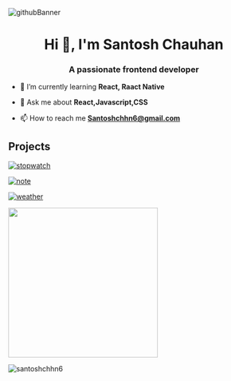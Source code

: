 ![githubBanner](https://user-images.githubusercontent.com/102342620/217224975-6f46fe4b-c209-4999-9656-8fdeca51bb57.png)

<h1 align="center">Hi 👋, I'm Santosh Chauhan</h1>
<h3 align="center">A passionate frontend developer</h3>


- 🌱 I’m currently learning **React, Raact Native**

- 💬 Ask me about **React,Javascript,CSS**

- 📫 How to reach me **Santoshchhn6@gmail.com**

## Projects

[![stopwatch](https://user-images.githubusercontent.com/102342620/228027205-ee8ed05c-14c5-4520-9cd6-5b3ff0a57df4.png)](https://santoshchhn6.github.io/Clock-Timer-Stopwatch-Reactjs/)

[![note](https://user-images.githubusercontent.com/102342620/228027264-e65e5ec6-c76f-4793-be60-06578b393d1c.png)](https://santoshchhn6.github.io/Notes-Reactjs/)

[![weather](https://user-images.githubusercontent.com/102342620/228027286-abe998d8-7c5d-4e2a-8ad9-fe449554e564.png)](https://santoshchhn6.github.io/Weather-App-Reactjs/)

[<img src='https://user-images.githubusercontent.com/102342620/228027347-62746e1a-ee83-4f3b-a356-997e6270aae0.png' width='300'/>](https://github.com/santoshchhn6/Ecommerce-React-Native)

<p><img align="center" src="https://github-readme-streak-stats.herokuapp.com/?user=santoshchhn6&" alt="santoshchhn6" /></p>
